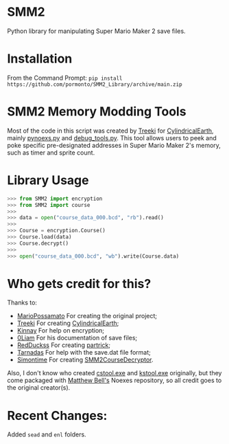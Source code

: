 # SMM2
Python library for manipulating Super Mario Maker 2 save files.

# Installation
From the Command Prompt: ```pip install https://github.com/pormonto/SMM2_Library/archive/main.zip```

# SMM2 Memory Modding Tools
Most of the code in this script was created by [Treeki](https://github.com/Treeki/) for [CylindricalEarth](https://github.com/Treeki/CylindricalEarth), mainly [pynoexs.py](https://github.com/Treeki/CylindricalEarth/blob/master/pynoexs.py) and [debug_tools.py](https://github.com/Treeki/CylindricalEarth/blob/master/debug_tools.py).  This tool allows users to peek and poke specific pre-designated addresses in Super Mario Maker 2's memory, such as timer and sprite count.

# Library Usage
```py
>>> from SMM2 import encryption
>>> from SMM2 import course
>>> 
>>> data = open("course_data_000.bcd", "rb").read()
>>> 
>>> Course = encryption.Course()
>>> Course.load(data)
>>> Course.decrypt()
>>> 
>>> open("course_data_000.bcd", "wb").write(Course.data)
```

# Who gets credit for this?
Thanks to:
* [MarioPossamato](https://github.com/MarioPossamato/SMM2/archive/main.zip) For creating the original project;
* [Treeki](https://github.com/Treeki/) For creating [CylindricalEarth](https://github.com/Treeki/CylindricalEarth);
* [Kinnay](https://github.com/Kinnay/) For help on encryption;
* [0Liam](https://github.com/0Liam/) For his documentation of save files;
* [RedDuckss](https://github.com/RedDuckss/) For creating [partrick](https://github.com/RedDuckss/partrick);
* [Tarnadas](https://github.com/Tarnadas/) For help with the save.dat file format;
* [Simontime](https://github.com/simontime/) For creating [SMM2CourseDecryptor](https://github.com/simontime/SMM2CourseDecryptor).

Also, I don't know who created [cstool.exe](https://github.com/MarioPossamato/SMM2/blob/main/SMM2/cstool.exe) and [kstool.exe](https://github.com/MarioPossamato/SMM2/blob/main/SMM2/kstool.exe) originally, but they come packaged with [Matthew Bell's](https://github.com/mdbell/) Noexes repository, so all credit goes to the original creator(s).  

# Recent Changes:
Added ``sead`` and ``enl`` folders.
